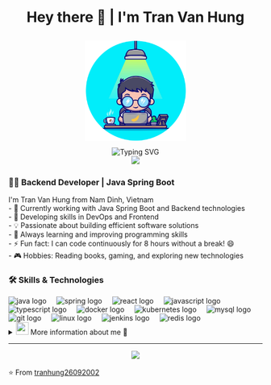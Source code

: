 <h1 align="center">Hey there 👋 | I'm Tran Van Hung</h1>

<div align="center">
  <img src="images/dev.png" alt="Developer" width="200" style="margin: 10px 0;"/>
  <br/>
  <img src="https://readme-typing-svg.herokuapp.com?font=Fira+Code&pause=1000&color=2196F3&center=true&vCenter=true&width=435&lines=Backend+Developer;Java+Spring+Boot;DevOps+Enthusiast;Frontend+Basic" alt="Typing SVG" />
</div>

<div align="center">
  <img src="https://visitor-badge.laobi.icu/badge?page_id=tranhung26092002.tranhung26092002&left_color=lightcoral&right_color=darkkhaki"  />
</div>

<div>
  <div align="left">
    <h3>👨‍💻 Backend Developer | Java Spring Boot</h3>
    <p>
      I'm Tran Van Hung from Nam Dinh, Vietnam<br>
      - 🔭 Currently working with Java Spring Boot and Backend technologies<br>
      - 🌱 Developing skills in DevOps and Frontend<br>
      - 💡 Passionate about building efficient software solutions<br>
      - 🎯 Always learning and improving programming skills<br>
      - ⚡ Fun fact: I can code continuously for 8 hours without a break! 😄<br>
      - 🎮 Hobbies: Reading books, gaming, and exploring new technologies
    </p>
  </div>
</div>

### 🛠️ Skills & Technologies

<div align="left">
  <img src="https://cdn.jsdelivr.net/gh/devicons/devicon/icons/java/java-original.svg" height="40" alt="java logo"  />
  <img width="12" />
  <img src="https://cdn.jsdelivr.net/gh/devicons/devicon/icons/spring/spring-original.svg" height="40" alt="spring logo"  />
  <img width="12" />
  <img src="https://cdn.jsdelivr.net/gh/devicons/devicon/icons/react/react-original.svg" height="40" alt="react logo"  />
  <img width="12" />
  <img src="https://cdn.jsdelivr.net/gh/devicons/devicon/icons/javascript/javascript-original.svg" height="40" alt="javascript logo"  />
  <img width="12" />
  <img src="https://cdn.jsdelivr.net/gh/devicons/devicon/icons/typescript/typescript-original.svg" height="40" alt="typescript logo"  />
  <img width="12" />
  <img src="https://cdn.jsdelivr.net/gh/devicons/devicon/icons/docker/docker-original.svg" height="40" alt="docker logo"  />
  <img width="12" />
  <img src="https://cdn.jsdelivr.net/gh/devicons/devicon/icons/kubernetes/kubernetes-plain.svg" height="40" alt="kubernetes logo"  />
  <img width="12" />
  <img src="https://cdn.jsdelivr.net/gh/devicons/devicon/icons/mysql/mysql-original.svg" height="40" alt="mysql logo"  />
  <img width="12" />
  <img src="https://cdn.jsdelivr.net/gh/devicons/devicon/icons/git/git-original.svg" height="40" alt="git logo"  />
  <img width="12" />
  <img src="https://cdn.jsdelivr.net/gh/devicons/devicon/icons/linux/linux-original.svg" height="40" alt="linux logo"  />
  <img width="12" />
  <img src="https://cdn.jsdelivr.net/gh/devicons/devicon/icons/jenkins/jenkins-original.svg" height="40" alt="jenkins logo"  />
  <img width="12" />
  <img src="https://cdn.jsdelivr.net/gh/devicons/devicon/icons/redis/redis-original.svg" height="40" alt="redis logo"  />
</div>

<!-- More Information Details Myself -->
<details>
<summary> <img src="https://cultofthepartyparrot.com/parrots/hd/laptop_parrot.gif" width="25" height="25"/> More information about me 👋</summary> 

<p align="center">
  <img alt="gitartwork" src="https://raw.githubusercontent.com/tranhung26092002/tranhung26092002/output/gitartwork.svg">
  <picture>
    <source media="(prefers-color-scheme: dark)" srcset="https://raw.githubusercontent.com/tranhung26092002/tranhung26092002/output/grid-snake-dark.svg" />
    <source media="(prefers-color-scheme: light)" srcset="https://raw.githubusercontent.com/tranhung26092002/tranhung26092002/output/grid-snake.svg" />
    <img alt="github-snake" src="https://raw.githubusercontent.com/tranhung26092002/tranhung26092002/output/grid-snake.svg" />
  </picture>
  <picture>
    <source media="(prefers-color-scheme: dark)" srcset="https://raw.githubusercontent.com/tranhung26092002/tranhung26092002/output/pacman-contribution-graph-dark.svg">
    <source media="(prefers-color-scheme: light)" srcset="https://raw.githubusercontent.com/tranhung26092002/tranhung26092002/output/pacman-contribution-graph.svg">
    <img alt="pacman contribution graph" src="https://raw.githubusercontent.com/tranhung26092002/tranhung26092002/output/pacman-contribution-graph.svg">
  </picture>
</p>

### 📜 Certifications

<div align="left">
  <img src="images/toeic.jpg" alt="TOEIC Certificate" width="200" style="margin: 10px; border-radius: 8px; box-shadow: 0 0 10px rgba(0,0,0,0.1);"/>
</div>

### 📊 GitHub Statistics

<div align="center">
  <img src="https://github-readme-stats.vercel.app/api?username=tranhung26092002&hide_title=false&hide_rank=false&show_icons=true&include_all_commits=true&count_private=true&disable_animations=false&theme=rose_pine&locale=en&hide_border=false&order=1" height="180" alt="stats graph"  />
  <img src="https://github-readme-stats.vercel.app/api/top-langs?username=tranhung26092002&locale=en&hide_title=false&layout=compact&card_width=320&langs_count=5&theme=rose_pine&hide_border=false&order=2" height="180" alt="languages graph"  />
</div>

<h3 align="left">Streak Stats</h3>
<div align="center">
  <img src="https://streak-stats.demolab.com?user=tranhung26092002&locale=en&mode=daily&theme=dark&hide_border=false&border_radius=5&order=3" height="220" alt="streak graph"  />
</div>

</details>

---
<div align="center">
  <img src="https://capsule-render.vercel.app/api?type=waving&color=gradient&height=100&section=footer"/>
</div>

⭐️ From [tranhung26092002](https://github.com/tranhung26092002)

